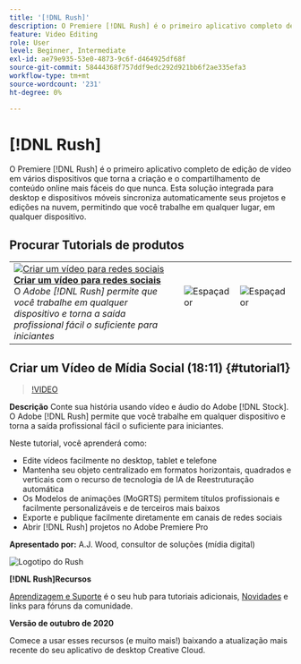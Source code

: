```yaml
---
title: '[!DNL Rush]'
description: O Premiere [!DNL Rush] é o primeiro aplicativo completo de edição de vídeo multifuncional que torna a criação e o compartilhamento de conteúdo online mais fáceis do que nunca
feature: Video Editing
role: User
level: Beginner, Intermediate
exl-id: ae79e935-53e0-4873-9c6f-d464925df68f
source-git-commit: 58444368f757ddf9edc292d921bb6f2ae335efa3
workflow-type: tm+mt
source-wordcount: '231'
ht-degree: 0%

---
```


# [!DNL Rush]

O Premiere [!DNL Rush] é o primeiro aplicativo completo de edição de vídeo em vários dispositivos que torna a criação e o compartilhamento de conteúdo online mais fáceis do que nunca. Esta solução integrada para desktop e dispositivos móveis sincroniza automaticamente seus projetos e edições na nuvem, permitindo que você trabalhe em qualquer lugar, em qualquer dispositivo.

## Procurar Tutorials de produtos

<table style="table-layout:fixed">
<tr>
 <td>
   <a href="rush.md#tutorial1">
      <img alt="Criar um vídeo para redes sociais" src="../assets/rush_socialMediaAd_wood_thumbnail.jpg" />
   </a>
    <div>
   <a href="rush.md#tutorial1"><strong>Criar um vídeo para redes sociais</strong></a>
    </div>
    O <em>Adobe [!DNL Rush] permite que você trabalhe em qualquer dispositivo e torna a saída profissional fácil o suficiente para iniciantes</em>
    <br>
  </td>
  <td>
    <img alt="Espaçador" src="../assets/Whitespacer.png" />
    <div>
    <br>
  </td>
  <td>
    <img alt="Espaçador" src="../assets/Whitespacer.png" />
    <div>
    <br>
  </td>
</tr>
</table>

## Criar um Vídeo de Mídia Social (18:11) {#tutorial1}

>[!VIDEO](https://video.tv.adobe.com/v/326900?hidetitle=true)

**Descrição**
Conte sua história usando vídeo e áudio do Adobe [!DNL Stock]. O Adobe [!DNL Rush] permite que você trabalhe em qualquer dispositivo e torna a saída profissional fácil o suficiente para iniciantes.

Neste tutorial, você aprenderá como:
* Edite vídeos facilmente no desktop, tablet e telefone
* Mantenha seu objeto centralizado em formatos horizontais, quadrados e verticais com o recurso de tecnologia de IA de Reestruturação automática
* Os Modelos de animações (MoGRTS) permitem títulos profissionais e facilmente personalizáveis e de terceiros mais baixos
* Exporte e publique facilmente diretamente em canais de redes sociais
* Abrir [!DNL Rush] projetos no Adobe Premiere Pro

**Apresentado por:**
A.J. Wood, consultor de soluções (mídia digital)

![Logotipo do Rush](../assets/ru_appicon_96.png)

**[!DNL Rush]Recursos**

[Aprendizagem e Suporte](https://helpx.adobe.com/br/support/premiere-rush.html) é o seu hub para tutoriais adicionais, [Novidades](https://helpx.adobe.com/br/premiere-rush/user-guide.html/premiere-rush/help/whats-new.ug.html) e links para fóruns da comunidade.

**Versão de outubro de 2020**

Comece a usar esses recursos (e muito mais!) baixando a atualização mais recente do seu aplicativo de desktop Creative Cloud.

